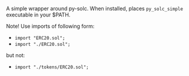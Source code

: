 A simple wrapper around py-solc. When installed, places `py_solc_simple` executable in your $PATH.

Note! Use imports of following form:

* `import "ERC20.sol";`  
* `import "./ERC20.sol";`  

but not:

* `import "./tokens/ERC20.sol";`

